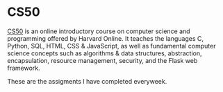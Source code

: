 # CS50

[CS50](https://www.harvardonline.harvard.edu/course/cs50-introduction-computer-science) is an online introductory course on computer science and programming offered by Harvard Online. It teaches the languages C, Python, SQL, HTML, CSS & JavaScript, 
as well as fundamental computer science concepts such as algorithms & data structures, abstraction, encapsulation, resource management, security, and the Flask web framework.

These are the assigments I have completed everyweek.

